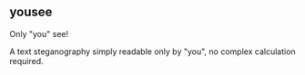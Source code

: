 ## yousee
Only "you" see!

A text steganography simply readable only by "you", no complex calculation required.

